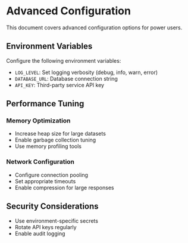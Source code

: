 # Advanced Configuration

This document covers advanced configuration options for power users.

## Environment Variables

Configure the following environment variables:

- `LOG_LEVEL`: Set logging verbosity (debug, info, warn, error)
- `DATABASE_URL`: Database connection string
- `API_KEY`: Third-party service API key

## Performance Tuning

### Memory Optimization
- Increase heap size for large datasets
- Enable garbage collection tuning
- Use memory profiling tools

### Network Configuration
- Configure connection pooling
- Set appropriate timeouts
- Enable compression for large responses

## Security Considerations

- Use environment-specific secrets
- Rotate API keys regularly
- Enable audit logging
